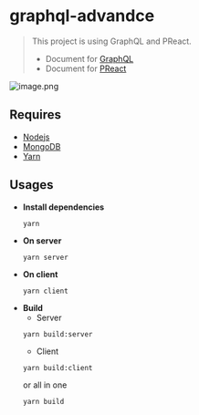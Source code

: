# graphql-advandce
> This project is using GraphQL and PReact.  
> - Document for [GraphQL](http://graphql.org/learn/)
> - Document for [PReact](https://github.com/developit/preact/wiki)

![image.png](http://sv1.upsieutoc.com/2018/01/03/image.png)

## Requires
- [Nodejs](https://nodejs.org/en/)
- [MongoDB](https://www.mongodb.com/)
- [Yarn](https://yarnpkg.com/en)

## Usages
- **Install dependencies**
    ```
    yarn
    ```
- **On server**
    ```shell
    yarn server
    ```
- **On client**
    ```shell
    yarn client
    ```
- **Build**  
    - Server
    ```shell
    yarn build:server
    ```
    - Client
    ```shell
    yarn build:client
    ```
    or all in one
    ```shell
    yarn build
    ```
